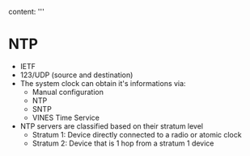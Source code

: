 content: '''
  # NTP
  
  * IETF 
  * 123/UDP (source and destination)
  * The system clock can obtain it's informations via:
    * Manual configuration
    * NTP
    * SNTP
    * VINES Time Service
  * NTP servers are classified based on their stratum level
    * Stratum 1: Device directly connected to a radio or atomic clock
    * Stratum 2: Device that is 1 hop from a stratum 1 device
